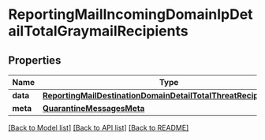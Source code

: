 # ReportingMailIncomingDomainIpDetailTotalGraymailRecipients

## Properties
Name | Type | Description | Notes
------------ | ------------- | ------------- | -------------
**data** | [**ReportingMailDestinationDomainDetailTotalThreatRecipientsData**](ReportingMailDestinationDomainDetailTotalThreatRecipientsData.md) |  | [optional] 
**meta** | [**QuarantineMessagesMeta**](QuarantineMessagesMeta.md) |  | [optional] 

[[Back to Model list]](../README.md#documentation-for-models) [[Back to API list]](../README.md#documentation-for-api-endpoints) [[Back to README]](../README.md)

